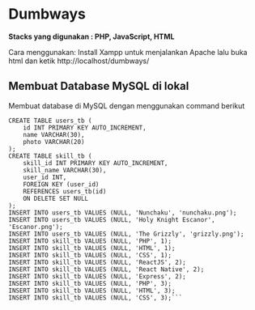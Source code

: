 # Dumbways
 **Stacks yang digunakan : PHP, JavaScript, HTML**

Cara menggunakan:
Install Xampp untuk menjalankan Apache lalu buka html dan ketik http://localhost/dumbways/
## Membuat Database MySQL di lokal
Membuat database di MySQL dengan menggunakan command berikut

```create database employee;
CREATE TABLE users_tb (
    id INT PRIMARY KEY AUTO_INCREMENT,
    name VARCHAR(30),
    photo VARCHAR(20)
);
CREATE TABLE skill_tb (
    skill_id INT PRIMARY KEY AUTO_INCREMENT,
    skill_name VARCHAR(30),
    user_id INT,
    FOREIGN KEY (user_id) 
    REFERENCES users_tb(id)
    ON DELETE SET NULL
);
INSERT INTO users_tb VALUES (NULL, 'Nunchaku', 'nunchaku.png');
INSERT INTO users_tb VALUES (NULL, 'Holy Knight Escanor', 'Escanor.png');
INSERT INTO users_tb VALUES (NULL, 'The Grizzly', 'grizzly.png');
INSERT INTO skill_tb VALUES (NULL, 'PHP', 1);
INSERT INTO skill_tb VALUES (NULL, 'HTML', 1);
INSERT INTO skill_tb VALUES (NULL, 'CSS', 1);
INSERT INTO skill_tb VALUES (NULL, 'ReactJS', 2);
INSERT INTO skill_tb VALUES (NULL, 'React Native', 2);
INSERT INTO skill_tb VALUES (NULL, 'Express', 2);
INSERT INTO skill_tb VALUES (NULL, 'PHP', 3);
INSERT INTO skill_tb VALUES (NULL, 'HTML', 3);
INSERT INTO skill_tb VALUES (NULL, 'CSS', 3);```
